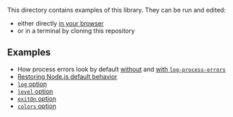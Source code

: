 This directory contains examples of this library. They can be run and edited:

- either directly [in your browser](https://repl.it/@ehmicky/log-process-errors)
- or in a terminal by cloning this repository

## Examples

- How process errors look by default [without](before.js) and
  [with `log-process-errors`](after.js)
- [Restoring Node.js default behavior](restore.js)
- [`log` option](log.js)
- [`level` option](level.js)
- [`exitOn` option](exit.js)
- [`colors` option](colors.js)
